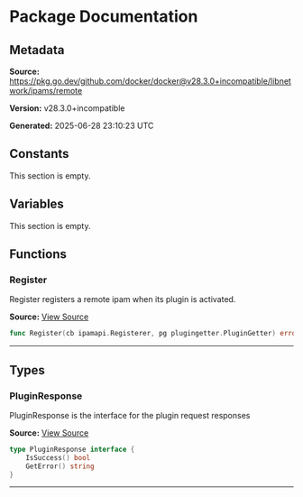 # Package Documentation

## Metadata

**Source:** https://pkg.go.dev/github.com/docker/docker@v28.3.0+incompatible/libnetwork/ipams/remote

**Version:** v28.3.0+incompatible

**Generated:** 2025-06-28 23:10:23 UTC

## Constants

This section is empty.

## Variables

This section is empty.

## Functions

### Register

Register registers a remote ipam when its plugin is activated.

**Source:** [View Source](https://github.com/docker/docker/blob/v28.3.0/libnetwork/ipams/remote/remote.go#L35)  

```go
func Register(cb ipamapi.Registerer, pg plugingetter.PluginGetter) error
```

---

## Types

### PluginResponse

PluginResponse is the interface for the plugin request responses

**Source:** [View Source](https://github.com/docker/docker/blob/v28.3.0/libnetwork/ipams/remote/remote.go#L24)  

```go
type PluginResponse interface {
	IsSuccess() bool
	GetError() string
}
```

---

